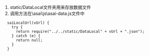 1. static/DataLocal文件夹用来存放数据文件
2. 调用方法在\asai\js\asai-data.js文件中
```
  saiLocalUrl(vUrl) {
    try {
      return require("../../static/DataLocal" + vUrl + ".json");
    } catch (e) {
      return null;
    }
  }
```